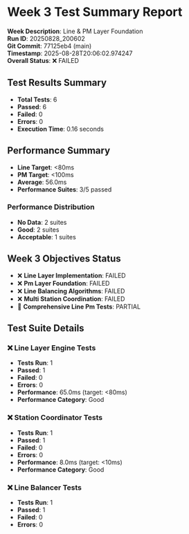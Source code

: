 # Week 3 Test Summary Report

**Week Description**: Line & PM Layer Foundation  
**Run ID**: 20250828_200602  
**Git Commit**: 77125eb4 (main)  
**Timestamp**: 2025-08-28T20:06:02.974247  
**Overall Status**: ❌ FAILED  

## Test Results Summary

- **Total Tests**: 6
- **Passed**: 6
- **Failed**: 0
- **Errors**: 0
- **Execution Time**: 0.16 seconds

## Performance Summary

- **Line Target**: <80ms
- **PM Target**: <100ms
- **Average**: 56.0ms
- **Performance Suites**: 3/5 passed

### Performance Distribution
- **No Data**: 2 suites
- **Good**: 2 suites
- **Acceptable**: 1 suites

## Week 3 Objectives Status

- ❌ **Line Layer Implementation**: FAILED
- ❌ **Pm Layer Foundation**: FAILED
- ❌ **Line Balancing Algorithms**: FAILED
- ❌ **Multi Station Coordination**: FAILED
- 🔄 **Comprehensive Line Pm Tests**: PARTIAL

## Test Suite Details

### ❌ Line Layer Engine Tests

- **Tests Run**: 1
- **Passed**: 1
- **Failed**: 0
- **Errors**: 0
- **Performance**: 65.0ms (target: <80ms)
- **Performance Category**: Good

### ❌ Station Coordinator Tests

- **Tests Run**: 1
- **Passed**: 1
- **Failed**: 0
- **Errors**: 0
- **Performance**: 8.0ms (target: <10ms)
- **Performance Category**: Good

### ❌ Line Balancer Tests

- **Tests Run**: 1
- **Passed**: 1
- **Failed**: 0
- **Errors**: 0

